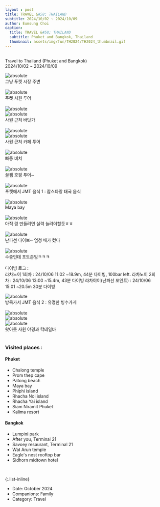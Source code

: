```yaml
--- 
layout : post
title: TRAVEL &#58; THAILAND
subtitle: 2024/10/02 ~ 2024/10/09
author: Eunsung Choi
caption:
  title: TRAVEL &#58; THAILAND
  subtitle: Phuket and Bangkok, Thailand
  thumbnail: assets/img/fun/TH2024/TH2024_thumbnail.gif
---
```

<br><be>
Travel to Thailand (Phuket and Bangkok) <br>
2024/10/02 ~ 2024/10/09 <br>


<img data-action="zoom" class="img-fluid d-block mx-auto" src= "/assets/img/fun/TH2024/TH2024_1.jpg" alt='absolute' > <br>
그냥 푸켓 시장 주변 <br> <br>
<img data-action="zoom" class="img-fluid d-block mx-auto" src= "/assets/img/fun/TH2024/TH2024_2.jpg" alt='absolute' > <br>
푸켓 사원 투어 <br> <br>
<img data-action="zoom" class="img-fluid d-block mx-auto" src= "/assets/img/fun/TH2024/TH2024_3.jpg" alt='absolute' > <br>
<img data-action="zoom" class="img-fluid d-block mx-auto" src= "/assets/img/fun/TH2024/TH2024_4.jpg" alt='absolute' > <br>
사원 근처 바닷가 <br> <br>
<img data-action="zoom" class="img-fluid d-block mx-auto" src= "/assets/img/fun/TH2024/TH2024_5.jpg" alt='absolute' > <br>
<img data-action="zoom" class="img-fluid d-block mx-auto" src= "/assets/img/fun/TH2024/TH2024_6.jpg" alt='absolute' > <br>
사원 근처 카페 투어 <br> <br>
<img data-action="zoom" class="img-fluid d-block mx-auto" src= "/assets/img/fun/TH2024/TH2024_7.jpg" alt='absolute' > <br>
빠통 비치 <br> <br>
<img data-action="zoom" class="img-fluid d-block mx-auto" src= "/assets/img/fun/TH2024/TH2024_8.jpg" alt='absolute' > <br>
꿀잼 호핑 투어~ <br> <br>
<img data-action="zoom" class="img-fluid d-block mx-auto" src= "/assets/img/fun/TH2024/TH2024_9.jpg" alt='absolute' > <br>
푸켓에서 JMT 음식 1 : 랍스타랑 태국 음식<br> <br>
<img data-action="zoom" class="img-fluid d-block mx-auto" src= "/assets/img/fun/TH2024/TH2024_10.jpg" alt='absolute' > <br>
Maya bay <br> <br>
<img data-action="zoom" class="img-fluid d-block mx-auto" src= "/assets/img/fun/TH2024/TH2024_gif1.gif" alt='absolute' > <br>
아직 링 만들려면 실력 늘려야할듯ㅎㅎ <br> <br>
<img data-action="zoom" class="img-fluid d-block mx-auto" src= "/assets/img/fun/TH2024/TH2024_gif3.gif" alt='absolute' > <br>
난파선 다이브~ 엄청 배가 컸다 <br> <br>
<img data-action="zoom" class="img-fluid d-block mx-auto" src= "/assets/img/fun/TH2024/TH2024_gif4.gif" alt='absolute' > <br>
수중인데 포토존임ㅋㅋㅋ <br> <br>
다이빙 로그 : <br>
라차노이 1회차  : 24/10/06 11:02 ~18.9m, 44분 다이빙, 100bar left.
라차노이 2회차 : 24/10/06 13:00 ~15.4m, 43분 다이빙
라차야이(난파선 포인트) : 24/10/06 15:01 ~20.5m 30분 다이빙

<img data-action="zoom" class="img-fluid d-block mx-auto" src= "/assets/img/fun/TH2024/TH2024_11.jpg" alt='absolute' > <br>
방콕가서 JMT 음식 2 : 유명한 빙수가게 <br> <br>
<img data-action="zoom" class="img-fluid d-block mx-auto" src= "/assets/img/fun/TH2024/TH2024_12.jpg" alt='absolute' > <br>
<img data-action="zoom" class="img-fluid d-block mx-auto" src= "/assets/img/fun/TH2024/TH2024_13.jpg" alt='absolute' > <br>
<img data-action="zoom" class="img-fluid d-block mx-auto" src= "/assets/img/fun/TH2024/TH2024_14.jpg" alt='absolute' > <br>
왓아룻 사원 야경과 칵테일바 <br> <br>


### Visited places : <br>
#### Phuket
- Chalong temple
- Prom thep cape
- Patong beach
- Maya bay
- Phiphi island
- Rhacha Noi island
- Rhacha Yai island
- Siam Niramit Phuket
- Kalima resort

#### Bangkok
- Lumpini park
- After you, Terminal 21
- Savoey resaurant, Terminal 21
- Wat Arun temple
- Eagle's nest rooftop bar
- Sidhorn midtown hotel

<br>


{:.list-inline}
- Date: October 2024
- Companions: Family
- Category: Travel
